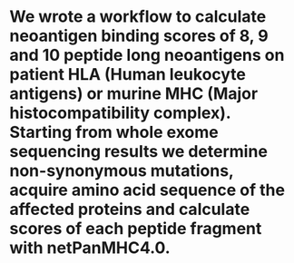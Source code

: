 # We wrote a workflow to calculate neoantigen binding scores of 8, 9 and 10 peptide long neoantigens on patient HLA (Human leukocyte antigens) or murine MHC (Major histocompatibility complex). Starting from whole exome sequencing results we determine non-synonymous mutations, acquire amino acid sequence of the affected proteins and calculate scores of each peptide fragment with netPanMHC4.0. 
